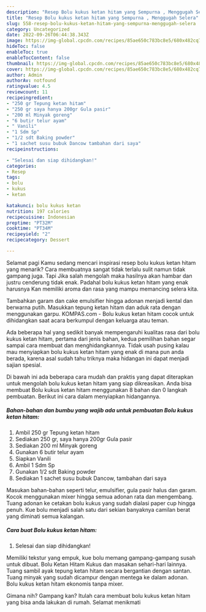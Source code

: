 ```yaml
---
description: "Resep Bolu kukus ketan hitam yang Sempurna , Menggugah Selera"
title: "Resep Bolu kukus ketan hitam yang Sempurna , Menggugah Selera"
slug: 558-resep-bolu-kukus-ketan-hitam-yang-sempurna-menggugah-selera
category: Uncategorized
date: 2022-09-26T06:44:38.343Z
image: https://img-global.cpcdn.com/recipes/85ae650c783bc8e5/680x482cq70/bolu-kukus-ketan-hitam-foto-resep-utama.jpg
hideToc: false
enableToc: true
enableTocContent: false
thumbnail: https://img-global.cpcdn.com/recipes/85ae650c783bc8e5/680x482cq70/bolu-kukus-ketan-hitam-foto-resep-utama.jpg
cover: https://img-global.cpcdn.com/recipes/85ae650c783bc8e5/680x482cq70/bolu-kukus-ketan-hitam-foto-resep-utama.jpg
author: Admin
authorAv: notfound
ratingvalue: 4.5
reviewcount: 11
recipeingredient:
- "250 gr Tepung ketan hitam"
- "250 gr saya hanya 200gr Gula pasir"
- "200 ml Minyak goreng"
- "6 butir telur ayam"
- " Vanili"
- "1 Sdm Sp"
- "1/2 sdt Baking powder"
- "1 sachet susu bubuk Dancow tambahan dari saya"
recipeinstructions:

- "Selesai dan siap dihidangkan!"
categories:
- Resep
tags:
- bolu
- kukus
- ketan

katakunci: bolu kukus ketan 
nutrition: 197 calories
recipecuisine: Indonesian
preptime: "PT32M"
cooktime: "PT34M"
recipeyield: "2"
recipecategory: Dessert

---
```



Selamat pagi Kamu sedang mencari inspirasi resep bolu kukus ketan hitam yang menarik? Cara membuatnya sangat tidak terlalu sulit namun tidak gampang juga. Tapi Jika salah mengolah maka hasilnya akan hambar dan justru cenderung tidak enak. Padahal bolu kukus ketan hitam yang enak harusnya Kan memiliki aroma dan rasa yang mampu memancing selera kita.


Tambahkan garam dan cake emulsifier hingga adonan menjadi kental dan berwarna putih. Masukkan tepung ketan hitam dan aduk rata dengan menggunakan garpu. KOMPAS.com - Bolu kukus ketan hitam cocok untuk dihidangkan saat acara berkumpul dengan keluarga atau teman.

Ada beberapa hal yang sedikit banyak mempengaruhi kualitas rasa dari bolu kukus ketan hitam, pertama dari jenis bahan, kedua pemilihan bahan segar sampai cara membuat dan menghidangkannya. Tidak usah pusing kalau mau menyiapkan bolu kukus ketan hitam yang enak di mana pun anda berada, karena asal sudah tahu triknya maka hidangan ini dapat menjadi sajian spesial.


Di bawah ini ada beberapa cara mudah dan praktis yang dapat diterapkan untuk mengolah bolu kukus ketan hitam yang siap dikreasikan. Anda bisa membuat Bolu kukus ketan hitam menggunakan 8 bahan dan 0 langkah pembuatan. Berikut ini cara dalam menyiapkan hidangannya.

<!--inarticleads1-->

##### Bahan-bahan dan bumbu yang wajib ada untuk pembuatan Bolu kukus ketan hitam:

1. Ambil 250 gr Tepung ketan hitam
1. Sediakan 250 gr, saya hanya 200gr Gula pasir
1. Sediakan 200 ml Minyak goreng
1. Gunakan 6 butir telur ayam
1. Siapkan  Vanili
1. Ambil 1 Sdm Sp
1. Gunakan 1/2 sdt Baking powder
1. Sediakan 1 sachet susu bubuk Dancow, tambahan dari saya


Masukan bahan-bahan seperti telur, emulsifier, gula pasir halus dan garam. Kocok menggunakan mixer hingga semua adonan rata dan mengembang. Tuang adonan ke cetakan bolu kukus yang sudah dialasi paper cup hingga penuh. Kue bolu menjadi salah satu dari sekian banyaknya camilan berat yang diminati semua kalangan. 

<!--inarticleads2-->

##### Cara buat Bolu kukus ketan hitam:


1. Selesai dan siap dihidangkan!

Memiliki tekstur yang empuk, kue bolu memang gampang-gampang susah untuk dibuat. Bolu Ketan Hitam Kukus dan masakan sehari-hari lainnya. Tuang sambil ayak tepung ketan hitam secara bergantian dengan santan. Tuang minyak yang sudah dicampur dengan mentega ke dalam adonan. Bolu kukus ketan hitam ekonomis tanpa mixer. 

Gimana nih? Gampang kan? Itulah cara membuat bolu kukus ketan hitam yang bisa anda lakukan di rumah. Selamat menikmati
